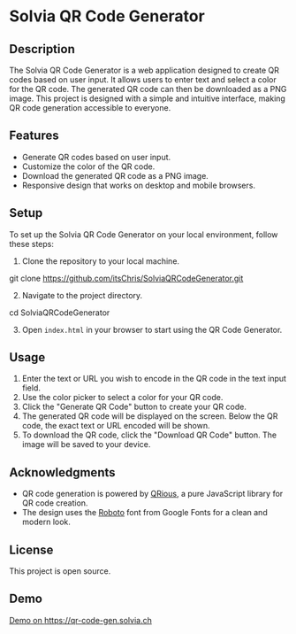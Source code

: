 # Solvia QR Code Generator

## Description

The Solvia QR Code Generator is a web application designed to create QR codes based on user input. It allows users to enter text and select a color for the QR code. The generated QR code can then be downloaded as a PNG image. This project is designed with a simple and intuitive interface, making QR code generation accessible to everyone.

## Features

- Generate QR codes based on user input.
- Customize the color of the QR code.
- Download the generated QR code as a PNG image.
- Responsive design that works on desktop and mobile browsers.

## Setup

To set up the Solvia QR Code Generator on your local environment, follow these steps:

1. Clone the repository to your local machine.

git clone https://github.com/itsChris/SolviaQRCodeGenerator.git


2. Navigate to the project directory.

cd SolviaQRCodeGenerator


3. Open `index.html` in your browser to start using the QR Code Generator.

## Usage

1. Enter the text or URL you wish to encode in the QR code in the text input field.
2. Use the color picker to select a color for your QR code.
3. Click the "Generate QR Code" button to create your QR code.
4. The generated QR code will be displayed on the screen. Below the QR code, the exact text or URL encoded will be shown.
5. To download the QR code, click the "Download QR Code" button. The image will be saved to your device.

## Acknowledgments

- QR code generation is powered by [QRious](https://github.com/neocotic/qrious), a pure JavaScript library for QR code creation.
- The design uses the [Roboto](https://fonts.google.com/specimen/Roboto) font from Google Fonts for a clean and modern look.

## License

This project is open source.

## Demo

<a href="https://qr-code-gen.solvia.ch" target="_blank">Demo on https://qr-code-gen.solvia.ch</a>


